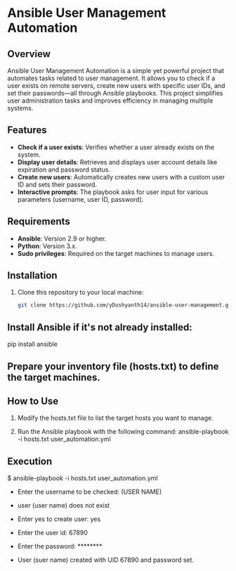 # Ansible User Management Automation

## Overview
Ansible User Management Automation is a simple yet powerful project that automates tasks related to user management. It allows you to check if a user exists on remote servers, create new users with specific user IDs, and set their passwords—all through Ansible playbooks. This project simplifies user administration tasks and improves efficiency in managing multiple systems.

## Features
- **Check if a user exists**: Verifies whether a user already exists on the system.
- **Display user details**: Retrieves and displays user account details like expiration and password status.
- **Create new users**: Automatically creates new users with a custom user ID and sets their password.
- **Interactive prompts**: The playbook asks for user input for various parameters (username, user ID, password).

## Requirements
- **Ansible**: Version 2.9 or higher.
- **Python**: Version 3.x.
- **Sudo privileges**: Required on the target machines to manage users.

## Installation
1. Clone this repository to your local machine:

   ```bash
   git clone https://github.com/yDushyanth14/ansible-user-management.git

## Install Ansible if it's not already installed:
pip install ansible

## Prepare your inventory file (hosts.txt) to define the target machines.

## How to Use
1. Modify the hosts.txt file to list the target hosts you want to manage.

2. Run the Ansible playbook with the following command:
   ansible-playbook -i hosts.txt user_automation.yml

## Execution
 $ ansible-playbook -i hosts.txt user_automation.yml
 - Enter the username to be checked: (USER NAME)
 - user (user name) does not exist

- Enter yes to create user: yes
- Enter the user id: 67890
- Enter the password: ********
- User (suer name) created with UID 67890 and password set.


